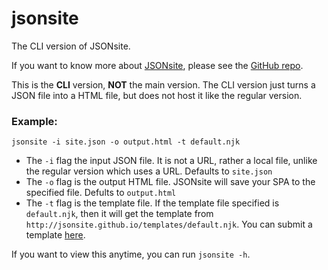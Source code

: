 # jsonsite

The CLI version of JSONsite. 

If you want to know more about [JSONsite](https://jsonsite.vercel.app/), please see the [GitHub repo](https://github.com/jsonsite#readme).

This is the **CLI** version, **NOT** the main version. The CLI version just turns a JSON file into a HTML file, but does not host it like the regular version.

### Example:

```
jsonsite -i site.json -o output.html -t default.njk
```
- The `-i` flag the input JSON file. It is not a URL, rather a local file, unlike the regular version which uses a URL. Defaults to `site.json`
- The `-o` flag is the output HTML file. JSONsite will save your SPA to the specified file. Defults to `output.html`
- The `-t` flag is the template file. If the template file specified is `default.njk`, then it will get the template from `http://jsonsite.github.io/templates/default.njk`. You can submit a template [here](https://github.com/jsonsite/templates).

If you want to view this anytime, you can run `jsonsite -h`.
